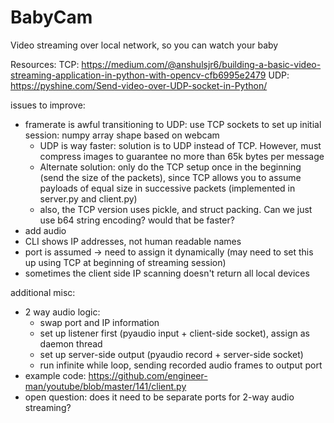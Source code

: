 # BabyCam
Video streaming over local network, so you can watch your baby


Resources:
TCP: https://medium.com/@anshulsjr6/building-a-basic-video-streaming-application-in-python-with-opencv-cfb6995e2479
UDP: https://pyshine.com/Send-video-over-UDP-socket-in-Python/



issues to improve:
- framerate is awful
    transitioning to UDP: use TCP sockets to set up initial session: numpy array shape based on webcam
    - UDP is way faster: solution is to UDP instead of TCP. However, must compress images to guarantee no more than 65k bytes per message
    - Alternate solution: only do the TCP setup once in the beginning (send the size of the packets), since TCP allows you to assume payloads of equal size in successive packets (implemented in server.py and client.py)
    - also, the TCP version uses pickle, and struct packing. Can we just use b64 string encoding? would that be faster?
- add audio
- CLI shows IP addresses, not human readable names
- port is assumed -> need to assign it dynamically (may need to set this up using TCP at beginning of streaming session)
- sometimes the client side IP scanning doesn't return all local devices


additional misc:
- 2 way audio logic: 
    - swap port and IP information
    - set up listener first (pyaudio input + client-side socket), assign as daemon thread
    - set up server-side output (pyaudio record + server-side socket)
    - run infinite while loop, sending recorded audio frames to output port
- example code: https://github.com/engineer-man/youtube/blob/master/141/client.py 
- open question: does it need to be separate ports for 2-way audio streaming?